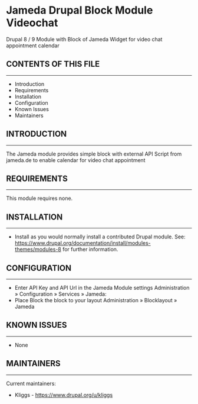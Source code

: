 # Jameda Drupal Block Module Videochat
Drupal 8 / 9 Module with Block of Jameda Widget for video chat appointment calendar

## CONTENTS OF THIS FILE
---------------------
 * Introduction
 * Requirements
 * Installation
 * Configuration
 * Known Issues
 * Maintainers

## INTRODUCTION
------------
The Jameda module provides simple block with external API Script from jameda.de to enable calendar for video chat appointment

## REQUIREMENTS
------------
This module requires none.

## INSTALLATION
------------
 * Install as you would normally install a contributed Drupal module. See:
   https://www.drupal.org/documentation/install/modules-themes/modules-8
   for further information.

## CONFIGURATION
-------------
 * Enter API Key and API Url in the Jameda Module settings
   Administration » Configuration » Services » Jameda:
 * Place Block the block to your layout
   Administration  » Blocklayout  » Jameda

## KNOWN ISSUES
------------
* None

## MAINTAINERS
-----------
Current maintainers:
 * Kliggs - https://www.drupal.org/u/kliggs

